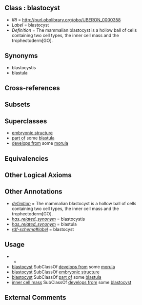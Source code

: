 
## Class : blastocyst

 * *IRI* = http://purl.obolibrary.org/obo/UBERON_0000358
 * *Label* = blastocyst
 * *Definition* = The mammalian blastocyst is a hollow ball of cells containing two cell types, the inner cell mass and the trophectoderm[GO].

## Synonyms

 * blastocystis
 * blastula

## Cross-references


## Subsets


## Superclasses

 * [embryonic structure](../../UBERON/50/UBERON_0002050.md)
 * [part of](../../BFO/50/BFO_0000050.md) some [blastula](../../UBERON/07/UBERON_0000307.md)
 * [develops from](../../RO/02/RO_0002202.md) some [morula](../../UBERON/85/UBERON_0000085.md)

## Equivalencies


## Other Logical Axioms


## Other Annotations

 * *[definition](../../IAO/15/IAO_0000115.md)* = The mammalian blastocyst is a hollow ball of cells containing two cell types, the inner cell mass and the trophectoderm[GO].
 * *[has_related_synonym](../../ym/oboInOwl#hasRelatedSynonym.md)* = blastocystis
 * *[has_related_synonym](../../ym/oboInOwl#hasRelatedSynonym.md)* = blastula
 * *[rdf-schema#label](../../el/rdf-schema#label.md)* = blastocyst

## Usage

 * -
 * [blastocyst](../../UBERON/58/UBERON_0000358.md) SubClassOf [develops from](../../RO/02/RO_0002202.md) some [morula](../../UBERON/85/UBERON_0000085.md)
 * [blastocyst](../../UBERON/58/UBERON_0000358.md) SubClassOf [embryonic structure](../../UBERON/50/UBERON_0002050.md)
 * [blastocyst](../../UBERON/58/UBERON_0000358.md) SubClassOf [part of](../../BFO/50/BFO_0000050.md) some [blastula](../../UBERON/07/UBERON_0000307.md)
 * [inner cell mass](../../UBERON/87/UBERON_0000087.md) SubClassOf [develops from](../../RO/02/RO_0002202.md) some [blastocyst](../../UBERON/58/UBERON_0000358.md)

## External Comments

